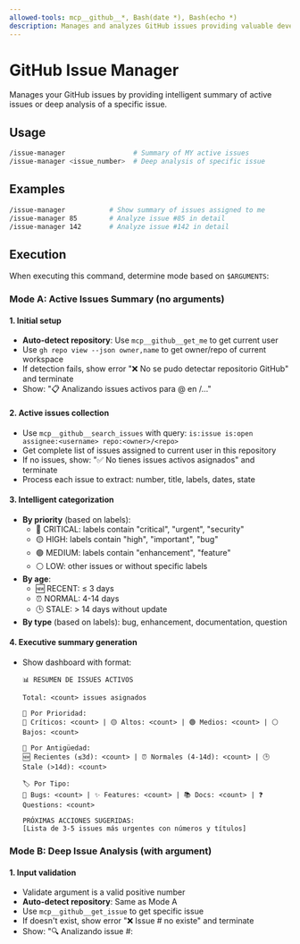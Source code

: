```yaml
---
allowed-tools: mcp__github__*, Bash(date *), Bash(echo *)
description: Manages and analyzes GitHub issues providing valuable developer insights
---
```


# GitHub Issue Manager

Manages your GitHub issues by providing intelligent summary of active issues or deep analysis of a specific issue.

## Usage
```bash
/issue-manager                 # Summary of MY active issues
/issue-manager <issue_number>  # Deep analysis of specific issue
```

## Examples
```bash
/issue-manager           # Show summary of issues assigned to me
/issue-manager 85        # Analyze issue #85 in detail
/issue-manager 142       # Analyze issue #142 in detail
```

## Execution

When executing this command, determine mode based on `$ARGUMENTS`:

### Mode A: Active Issues Summary (no arguments)

#### 1. Initial setup
- **Auto-detect repository**: Use `mcp__github__get_me` to get current user
- Use `gh repo view --json owner,name` to get owner/repo of current workspace
- If detection fails, show error "❌ No se pudo detectar repositorio GitHub" and terminate
- Show: "📋 Analizando issues activos para @<username> en <owner>/<repo>..."

#### 2. Active issues collection
- Use `mcp__github__search_issues` with query: `is:issue is:open assignee:<username> repo:<owner>/<repo>`
- Get complete list of issues assigned to current user in this repository
- If no issues, show: "✅ No tienes issues activos asignados" and terminate
- Process each issue to extract: number, title, labels, dates, state

#### 3. Intelligent categorization
- **By priority** (based on labels):
  - 🔴 CRITICAL: labels contain "critical", "urgent", "security"
  - 🟡 HIGH: labels contain "high", "important", "bug"
  - 🟢 MEDIUM: labels contain "enhancement", "feature"
  - ⚪ LOW: other issues or without specific labels
- **By age**:
  - 🆕 RECENT: ≤ 3 days
  - ⏰ NORMAL: 4-14 days  
  - 🕒 STALE: > 14 days without update
- **By type** (based on labels): bug, enhancement, documentation, question

#### 4. Executive summary generation
- Show dashboard with format:
  ```
  📊 RESUMEN DE ISSUES ACTIVOS
  
  Total: <count> issues asignados
  
  🎯 Por Prioridad:
  🔴 Críticos: <count> | 🟡 Altos: <count> | 🟢 Medios: <count> | ⚪ Bajos: <count>
  
  📅 Por Antigüedad:
  🆕 Recientes (≤3d): <count> | ⏰ Normales (4-14d): <count> | 🕒 Stale (>14d): <count>
  
  🏷️ Por Tipo:
  🐛 Bugs: <count> | ✨ Features: <count> | 📚 Docs: <count> | ❓ Questions: <count>
  
  PRÓXIMAS ACCIONES SUGERIDAS:
  [Lista de 3-5 issues más urgentes con números y títulos]
  ```

### Mode B: Deep Issue Analysis (with argument)

#### 1. Input validation
- Validate argument is a valid positive number
- **Auto-detect repository**: Same as Mode A
- Use `mcp__github__get_issue` to get specific issue
- If doesn't exist, show error "❌ Issue #<number> no existe" and terminate
- Show: "🔍 Analizando issue #<number>: <title>..."

#### 2. Complete context extraction
- **Basic information**: number, title, state, labels, assignee, dates
- **Description**: issue body (first 500 characters if very long)
- **Recent activity**: last 3 comments if they exist
- **Related issues**: search mentions to other issues in body and comments
- **Mentioned files**: detect file paths in description and comments

#### 3. Complexity and priority analysis
- **Complexity estimation** (based on content and labels):
  - SIMPLE: minor changes, typos, basic documentation
  - MODERATE: specific bugs, small features
  - COMPLEX: refactoring, architecture, multiple files
- **Urgency level** (based on labels and date):
  - IMMEDIATE: critical labels + recently created
  - HIGH: important bugs or requested features
  - NORMAL: improvements and general maintenance

#### 4. Detailed report
- Show complete analysis with format:
  ```
  🎯 ANÁLISIS DETALLADO - Issue #<number>
  
  📋 INFORMACIÓN BÁSICA
  Título: <title>
  Estado: <state> | Creado: <created> | Actualizado: <updated>
  Labels: <labels_list>
  Assignee: <assignee>
  
  📝 DESCRIPCIÓN
  <body_summary>
  
  🔍 ANÁLISIS TÉCNICO
  Complejidad estimada: <complexity_level>
  Prioridad: <priority_level>
  Archivos potencialmente afectados: <detected_files>
  
  🔗 CONTEXTO
  Issues relacionados: <related_issues>
  Actividad reciente: <recent_activity_summary>
  
  ✅ PRÓXIMOS PASOS SUGERIDOS
  [Lista de 3-4 acciones específicas basadas en el análisis]
  ```

## Value Information Provided

### For Active Summary:
- **Complete visibility** of current workload
- **Intelligent prioritization** based on labels and dates  
- **Stale issues detection** requiring attention
- **Balanced distribution** of work types
- **Clear next actions** to optimize productivity

### For Individual Analysis:
- **Complete context** of problem/requirement
- **Effort estimation** based on complexity
- **Related files** for technical planning
- **Identified dependencies** with other issues
- **Specific action plan** for efficient resolution

**IMPORTANT**:
- Do not request user confirmation
- Handle GitHub API errors gracefully
- Execute correct mode based on argument presence
- Provide actionable information, not just descriptive